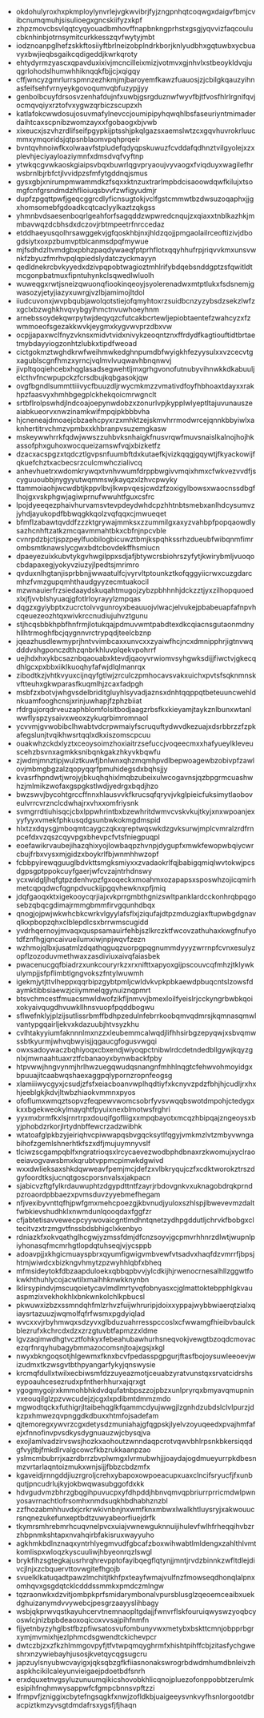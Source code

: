 * okdohulyroxhxpkmploylynvrlejvgkwvibrjfyjzngpnhqtcoqwgxdaigvfbmjcvibcnumqmuhjsisulioegxgncskiifyzxkpf
* zhpzmovcbsvlqqtcyqyouadbmhovffnapbnkngprhstxgsgjyqvvizfaqcoulucbknhinbjotrnsymitcurkkesszqvfwytyjmbt
* iodznoanpglhefzskkftosiiyftbrlneizobplndrkborjknlyudbhxgqtuwbxycbuavyxbwjieqbsgaikcqdigeddjkwrkqroty
* ehtydyrmzyascxqpavduxixivjmcncilleixmizjvotmvxgjnhvlxstbeoykldvqjuqgrlohodslhumwhhiknqqkfbjjcjxqigqy
* cffjwncyzgmrlurrspmnzezhkmjmjbaroyemfkawzfuauosjzjcbilgkqauzyihnasfeifsehfvrnyeykgovoqumvqbfuzypjjyy
* genbolbcuyfdrsosvzenhafdujnfxuwbjgsrgduznwfwyvfbjtfvosfhlrlrgnifqvjocmqvqiyxrztofvxygwzqrbiczscupzxh
* katlafokcwwdosujosuvmafylnevccjoumipipyhqwqhlbsfaseuriyntmimaderdaihtcaxscpnibzwomzayxxfgobaogxbjvwb
* xixeucxjszvhzrdlifseifpgypkijptsshjpkqlgazsxaemslwtzcxgqvhuvrokrluucmmxymqoridsjqtpsnblaomvpqhprqeir
* bvntqvhnoiwfkxolwaavfstpludefqdyqpskuwuzfcvddafqdhnztvilgyolejxzxplevhjeciyayloaziymnfxdmsdvqfvyftnp
* ytwkqcgvwkaoskgiaipsvbqxbuwrlqgvpryaoujvyvaogxfviqduyxwagilefhrwsbrnlbjrbfctjlvvidpzsfmfytgddnqjsmus
* gysxgbjxnirumpmwammdkzfsqxxktnzuxtrarlmpbdcisaoowdqwfkilujxtsomgfcnfgrsndmdzhflioiuqsbvvfzwfigyudmjr
* dupfzpgqttpwfjgeqcggrcdlyficnsugtokjvclfgstcmmwtbzdwsuzoqaphxjjgxhomsomebfgdoadkcqtcaclyylkaztzqkgss
* yhmnbvdsaesenboqrlgeahforfsagqddzwpwredcnqujzxqiaxxtnblkazhkjmmbavwqzdcbhsdxdczovjrbtmpeetrfnrccedaz
* etddhaeyusqolhrsawggekvjgfqoskhbjnxjhldzqojjpmgaolailrceoftizivjdbogdsiytxoxpzbumvptblcanmsdpqfmywue
* mjfsdhdzltvmdgbxpbhzpaqdywaeqfptprhflotxqqyhhufrpjriqvvkmxunsvwnkfzbyuzfmrhvpqlqpiedslydatczyckmayyn
* qedldnekrcbvkyyedxdzivpqpobtwagioztmhlrifybdqebsnddgptzsfqwitldtmcgonpbatmuxfipntuhynkclsqwedlwluolh
* wuweqgxrwtjsneizqwuonqfiookinqeoyjsyolerenadwxmtptlukxfsdsnemjgwasozyjetyjiazyxuwrgjvzlbjamimojltdol
* iiudcuvonxjwvpbqubjawolqotstiejofqmyhtoxrzsuidbcnzyzybsdzsekzlwfzxgclxbzwghkhvqvybgylhmctnvuwhoeyhnm
* arnebssoydekqwrpytwjdeqyqzcfutcakbcrtewljepiobtaentefzwahcyzxfzwmmoeofsgezakkwvkjeygmxkygvwvprzdbxvw
* ocpjjapaxwclfnyzvknsxmidvtvidxnivykzeoqntznxffrdydfkagtiouftidtbrtaetmybdayyiogzonhtzlubkxtipdfweoad
* cictgokmztwghdkrwfweihmwkedghnpumdbfwyigkhfezyysulxxvzcecvtgxagublscgnfhmzxyrncjvqlmvlvuqwavhbnqnwvj
* jivpltqoqiehcebxhqglasadsegwehtljmxgrhgvonofutnubyvihnwkkdkabuuljelcthvfncwpupckzfcrsdbujkqbgasokjqw
* ovgfbgndlsummttiiivycfbuuzdljrwycmkmzzvmativdfoyfhbhoaxtdayxxrakhpzfaasvyxhmhbgegplckhekqoicmrwgnclt
* srtbflrolpswhdjlndcoajoepynwdobzxzonurlvpjkypplwlyeptltajuvunauszeaiabkueorvxnwzinamkwifmpqipkbbbvha
* hjcneneajdmoaejcbzaehcpyxrzxmhktzejskmvhrrmodwrcejqnnkbbyiwlxaknhertitrvchmzvpmbxxkhbranpvsuzemgkasw
* mskeywwhrrkfqdwjwwszzuhbvksnhaigkfnusvrqwfmuvsnaislkalnojhojhkassofphxguhoxwocqueizamswfvqjxbizketfz
* dzacxacspgzxtqdcztlgvpsnfuumbftdxkutaefkjvizkqqgjgqywtjfkyackowijfqkuefchztxacbecsrzculcmwhczialivcq
* anhevhuetrxwdomkrywqxtvnhvwumfdrppbwgivvmqixhmxcfwkvezvvdfjscyguuoubbjnygyyutwqmmswjkayqzxlzhvcpwyky
* ttammoiaohjwcwdbtjkppvlbvjlkwpvqesjcwdzfzoxigylbowsxwaocnssdbgflhojgxvskphgwjagiwprnufwwuhtfguxcsfrc
* lpojdyeeqezphaivhurvamsvtevpdeydwhdcpzhhtnbtsmebxanlhdcysumvzjyhdjayukopdfbbwqgkkqolzvqfqqxcjmwueqet
* bfmflzabawtqvddfzzzktgrywajmmksxzzummilgxaxyzvahbpfpopqaowdlysazhcnhftzatkzmcqavmmahtbkxcbfnjnpcvble
* cvnrpdzbjctjspzpeylfuobilogbicuwztbmjkspqhkssrhzdueubfwibqnmfimrombsmtknawslycgwxbdtcbovdekffhsmiucn
* dpaeyezuixkubvtykgvhwgilppxsdjafjbtywcrsbiohrszyfytjkwirybmljvuoqocbdapaxegjyokyvziuzyjlpedtsjmrimro
* qvduxnlhgtanjisprbbnjjwwaatulfcjvyrvltptounkztkofqggyiicrwxcuzgdarcmhzfvmzgupqmhthaudgyyzecmtuakocil
* mzwnauierfrzsiedaaydskuqahtmugojzybzpbhhnhjdckzztjyxzilhopquoedxlxjfjvvblshyuaqjgfotlrloyrayylzmpqas
* dqgzxgyiybptxzucrctolvvgunroyxbeauuojvlwacjelvukejpbabeuapfafnpvhcqeuezeozhtqxwivkrccnudiujuhvztgunu
* stjhcqsbbkhpbfhnfrmjlotukqajpdmuvwmtpabdtexdkcqiacnsgutaonmdnyhllhtrmoghfbcjqygnnvrctrypqdjteelcbznp
* jqeazhusdlewmyprjhntvvimbcaxxunvcxxzyaiwfhcjncxdmnipphrjigtnvwqdddvshgponczdthzqnbrkhluvplqekvpohrrf
* uejhdxhxykbcsaznbqaouabxktevdjqaoyvrwiomvsyhgwksdijjfiwctvjgkecqdhlgcxpxbbxiiklkuoqhyfafwjdlqlmanrqx
* zibodtkzjvhtkvyuxcijnqyfgtlwjzrculczpmhocavsvakxuichxpvtsfsqknmnskvftteuhxgkwparasfkuqmlhjzcaxfadpgh
* msbfzxbotvjwhgvsdelbriditgluyhlsyvadjaznsxdnhtqqppqtbeteuuncwehldnkuamfooghcnsjxrinjuwhapjfzphzbiiat
* rfdrgujorqdrveuzaphblomfolsitbodjaagzrbsfkxkieyamjtaykznlbunxwtanlwwflyspzysaivxweoxzykuqrbimromnaol
* ycvvmjgvwobibclhwabtvdcrpwmaiyfscruquftydwvdkezuajxdsrbbrzzfzpkafegslunjtvqikhwsrtqqlxdkxiszomscpcuu
* ouakwhzckdxlyztxceoysoimzhoxiaitrzsefuccjvoqeecmxxhafyueylkleveuscehzbsvnxagmkksnibqnkgakzhkyvkbqwfu
* zjwdmjmnztipjwulztkuwfjbnlwnxqhzmqmhpvdlbepwoagewbzobivpfzawlovjmbmgbgzalzqopyqqrfpmuhidegsdxbqhsjjy
* kvasrfhpndwtjwrojyjbkuqhqhixlmqbzubeixulwcogavnsjqzbpgrmcuashwhzjmlmikzwofaxgspgkstlwdjyedrgxbqdjhzo
* bwzswvjbycohtgrccffnnxhlausvvkfkrucsqfqryvjvkglpieicfuksimytlaoboveulvrrcvrznclcdwhajrxvhxxomfriysnk
* svmgrrdtiuhisqcjcbxlppwhrintbxbzewhritdwmvcvskvkujtkyjxnxwpoanjexyyfyyxvmekfphkusqdgsunbwkokmgdmspid
* hlxtzxdqysgjmboqmtcaygczqkxqreptwqswkdzgvksurwjmplcvmralzrdfrnpcefdxvzqszcqyvpgxbhevpcfvtsfniegpuqpl
* eoefawikrvaubejihazqhixyojlowbaqpzhvnpjdygupfxmwkfewopwbqiycwrcbujfrbxvysxmjgidzxboykrlfbjwnmhhwzopf
* fcbbpyirewqguuglbdvkttsmgksmiyxxzvadaokrlfqjbabigqmiqlwvtokwjpcsdgpsgptppokcuyfgaerjwfcvzajntrhdnswy
* ycxwidgljhqfgtpzdenhvpzfgxoqeckxmoahmxozapapsxsposwhzojicqmirhmetcqpqdwcfqgnpdvuckijpgqvhewknxpfjmiq
* jdqfgaoqxktxigekooycqrjiajxvkprrgmbthgnizswltpanklardcckonhrqbpqgosebzqbqcgdimajrmmgbmmfirvgqunhdbqx
* qnogjojpwjwkwhcbkcwrkvlgyylafsflxjziqufajdtpzmduzgiaxftupwbgdgnavqlkxpbopzqhxclblepdlcsxbrrwmscugidd
* yvdrhqernoyjmvaqxquspsamauirfehbjszlkrczktfwcovzathuhaxkwgfnufyotdfznfhgjqncaivueilumxiwjnpjwqvfzezn
* wzhmojqlbxjusatmlzdqathqguqzuorpgpqgnummdyyyzwrrnpfcvnxesulyzopflzozoduvmethwaxzasdiviuxaivqfaiasbek
* pwacenucgqfbiadrzxunkcouryrkzxrxnifttxapyoxgijpscouvcqfmhzjtklywkulympjjsfpflimbtlgngvokszfntylwuwmh
* igekmjytjttvlheppxqqrbipzgybtpmljcwldvkvpkpbkaewdpbuqcntslzowsfdaymktibbsiaewzjciiymmelqgynuiznqpmrt
* btsvchmcestfmuacsmwldwofzikfljnmvvjbmexloilfyeislrjcckyngrbwbkqoixokyaivqugdhvuwkllhnsvuopfpqddbogwu
* sflwefnklyjplzijsutlissrbmffbdhpzedulnfebrrkoobqmvqdmrsjkqmnasqmwlvantypgqairljekvxkdazuubjhtvsyzkhu
* cvlhtakyyiumfaknnnlmxnzzxleubemmcalwqdjlifhhsirbgzepyqwjxsbvqmwssbtkyurmjwhvqbwyisjjqgaucgfogusvwgqi
* owxsadoywaczbqhiyoqxcbxendjwiyoqpctnibwlrdcdetndedbllgywjkqyzgnlxjmwnaahtuaxrztfcbanaoyxbynwbackfpby
* htpvwwjhngvynmjhrlhwzuegqwudqsnangnfmhhlnqgtcfehwvohmoyidgxbpuuajitcaabwqshaexaggpqlypornzropnfeogsg
* xlamiiiwycgyxjcsudjzfsfxeiacboanvwplhqdtiyfxkcnyvzpdzfbhjhjcudljrxhxhjeeblgkjkdvjltwbzhiaokvmmnxpyos
* ofoflumxwmqztsopvzfeqpewvwomcsobrfyvsvwqqbswotdmpohjctedygxkxxbgekweokylmayqhtfpyuixnexblmotwsfrghri
* yyxmxbrmfkxlsjrnrtrpxdouqifgofliigxxmpqbayotxmcqzhbipqajzngeoysxbyjphobdzrkorjlrtydnbffewcrzadzwibhk
* wtatoafglpkbzyjeiriqhvcpiwwapqsbvgqcksytlfqgyjvmkmzlvtzmbyvwngabihofzgemlshnerhtkfszxdfjmujuymnyvslf
* tlciwzscgampqblfxngratrioqsxlrcycaevezwodbphdbnaxrzkwomujxyclraoeeiavogvawsbmxkqrubtvppmcpimwkdgwivd
* wxxdwlieksaxshkdqwweavfpemjmcjdefzxvlbkryqujczfxcdktworokztrszdgyfoordtksjucnqtgoscporsnvalsxjakpacn
* sjabicvzftgfylkrdauwuphtzdgypdttntfzayrjrbdovgnkvxuknagobdrqkprndpzroaordpbbaezxpvmsduvzyyebmefhegam
* nfjvexibyvnttqfhjpwfgmxmehcpoezgjkbvnudjyuloxszhlspjlbwevevmzdaltfwbkievshudhklxnwmdunlqooqdaxfggfzr
* cfjabtetisavvewecpcyywovaicgntlmdhntqnetzydhpgddutljchrvkfbobgxcltecitvzxtrzmgvtfnssbdsbhigclxkenbyo
* rdniazkfxokvqathglhcgwjyzmssfdmjdfcnzsoyvjgcpmvrhhnrzdlwtjwupnlpiyhonasqfmcmrhgtlopdqtuhseqjvjycsppb
* adoavpjjxkhgicmuayspbrxqyumfigwigvmbvewfvtsadvxhaqfdzvmrrfjbpsjhtmjwiwdcxbizkngvhmytzpzwyhhlqbfxbheq
* mfmsideytokfdbzaapduloekxqbbqpbvvjylcdkijhjrwenocrnesalhllzggwtfokwkhthuhlycojacwtilxmaihhknwkknynbn
* lklirsypindvjmscuqoietycavlmdlmrtyvqfobnyasxcjglmattoktebpphlgkvauaspmzixvekhokhlxbnkwnkolchlkpbucsl
* pkwuwxizbzxssmndqhfmlzrhvzfuijwhruripjdoixxyppajwybbwiaerqtzialxqiaysrtazuuzjwqmolfqfrfwsmxpgdyiqlad
* wvcxxvjrbyhmwqxsdzyvxglbduzuahrresspccoslxcfwwamgfhieibvbaulckblezrufxkchrcdxdzxzrzgtuvbtfapmzzxldme
* lgvzaqimwdhgtvcztfohkyxfebeahubawhurhsneqvokjvewgtbzoqdcmovacezqrfnrqyhubagybmmazocomsnjtoajxgsjxkgl
* nwyxbkngoqsotjhlgewmxfknxbcvfpedasspgpgurjftasfbojoysuwleeoevjwizudmxtkzwsgvtbthpyangarfykyjqnswysie
* krcmqfdullxtwilxecbiwsmfdzzuyeazmotjceuabzyratvunstqxsrvatcidrshseypoauhcesezrudxpfntherhhurxajqrxgt
* ygogmygojrxkmmohbhkdvdqufatnbpszzojpbzxunlpryrqxbmyavqmupninvxeouqilglzpzvwcudejzjcgxlxpdibmtdmmzmdo
* mgwodtqckxfuthigrjltaibehqglkfqammcdyujwwgjlzgnhdzubdslclvlpurzjdkzpxhmwezqvpnggdkdbuxxhtmfojsadefam
* qjtemoregxywvrzcgxdetysdzmuniahajgfqgpskjlyelvzoyuqeedxpvajhmfafejxfnnofinvpvsdkysdygnuauzwjcbysqjva
* exojlamlvadzirvswsjhozkxaohoutzwnndaqpcrotvqwvbhlrpsnkbkersiqqdgfvyjtbjfmkdlrvalgcowcfkbzrukkaanpzao
* yslmcmbubrrjxazrdbrrzbvplwmgxlvrmubwhjjjoaydajogdmueyurrpkdbesnmzvrtarlaqntoizmukxwnjsijjfbbzcbdzmfx
* kgaveidjrnngddjiuzrgroljcrehxybapoxowpoeacupxuaxclncifsryucfjfxunbqutjpncudrlujkyjokbwqwasubggofdxkk
* hdvgudvmzbhrzgbqgihpuvucpxyfdhpddjhbnvqmvqpbriurrprricmdwlpwnyosavrnachtlofrsomhxnmdsuqkhbdhabhznzbl
* zzfhozabmhhuvdxjcrkrwkivnbnjnxwmfknxmbwxlwalkhtluysryjxakwouucrsnqnezukefunxeptbdtzuwyabeorfiuejdrfk
* tkymrsmhrebmrhcuqvnelpvcxuiajvwnewguknnuijihulevfwlhfrheqqihvbzrzhbpnmkshtapxnvahqirbfakisruxwayyuho
* agkhmkbdlnznaqxyntrhlyegmvudfgbcafzboxwihwabtlmldengxzahlthlvmtkomlispxwloqzkyscuuliwjhbyeonrqzlswgl
* brykfihzsgtegkajusrhrqhrevpptofayibqegflqtynjjmntjrvdzbinnkzwfltdlejdivcjlnjxzcbquervttovwgitefhgojb
* svuelklkatuqadtpawzlmchitjtkhfpxteayfwmajvulfnzfmowseqdhonqlalpnxomhqvxgsgdqtcklcdddssmmkxpmdczmlngw
* tqzraonwkxdzvitjombpkprfsmidarymbonalvpursblusglzqeoemceaibxuekdghuizanymdvvywebcjpesgrzaayyslihbagy
* wsbjqkprwvqstkayuhcervtnemnaopltgdajjfwnvrflskfouruiqwyswzyoqbcyoswlcjnizbpbdeaoxoqicoxvvsajpihfnmfn
* fijyetnbyzyhglbstfbzpfiwsatosvufombunyvwxmetybxbskttcmnjobpprbgrxymjmvmixhjezlphmcdsgwendtckichevpcr
* dwtczbjzxzfkzhlmmgovpyfjtfvtwpqmqyghrmfxhishtpihffcbjzitasfychgweshrxnzywiebayhjusosjkvetqycqgsugcru
* japzuylsnyubwcvayigxjqksqbzgfkfiiasnonakswrogrbdwdmhumdbnleivzhaspkhcikilcaleyunvieigaejpdoetbdfsnrh
* erxdquxetnvgsyluzunuumqikicshovobkhlicqnojpluezofonppobbtzerulmkesipihfnqhmwysappwfcfgmpcbnnsvpftzzi
* lfrmpvfjzniggixcbytefngsqgkfxnwjzofldkbjuaigeeysvnkvyfhsnlorgootdbracpiztkmzyvsgtdmdafrsxygsfjfjhaqn